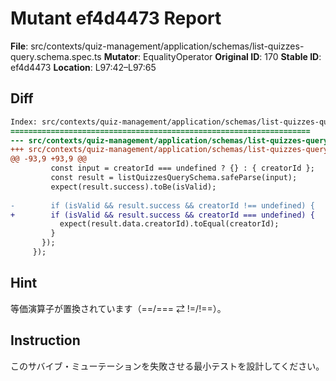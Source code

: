 # Mutant ef4d4473 Report

**File**: src/contexts/quiz-management/application/schemas/list-quizzes-query.schema.spec.ts
**Mutator**: EqualityOperator
**Original ID**: 170
**Stable ID**: ef4d4473
**Location**: L97:42–L97:65

## Diff

```diff
Index: src/contexts/quiz-management/application/schemas/list-quizzes-query.schema.spec.ts
===================================================================
--- src/contexts/quiz-management/application/schemas/list-quizzes-query.schema.spec.ts	original
+++ src/contexts/quiz-management/application/schemas/list-quizzes-query.schema.spec.ts	mutated #170
@@ -93,9 +93,9 @@
         const input = creatorId === undefined ? {} : { creatorId };
         const result = listQuizzesQuerySchema.safeParse(input);
         expect(result.success).toBe(isValid);
 
-        if (isValid && result.success && creatorId !== undefined) {
+        if (isValid && result.success && creatorId === undefined) {
           expect(result.data.creatorId).toEqual(creatorId);
         }
       });
     });
```

## Hint

等価演算子が置換されています（==/=== ⇄ !=/!==）。

## Instruction

このサバイブ・ミューテーションを失敗させる最小テストを設計してください。
